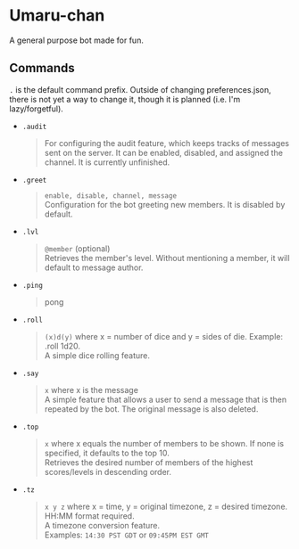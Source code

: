 
# Umaru-chan
A general purpose bot made for fun.
## Commands
`.` is the default command prefix. Outside of changing preferences.json, there is not yet a way to change it, though it is planned (i.e. I'm lazy/forgetful).

- `.audit`
	> For configuring the audit feature, which keeps tracks of messages sent on the server. It can be enabled, disabled, and assigned the channel. It is currently unfinished.
- `.greet`
	>`enable, disable, channel, message` <br />
	Configuration for the bot greeting new members. It is disabled by default.
- `.lvl`
	>`@member` (optional) <br />
	Retrieves the member's level. Without mentioning a member, it will default to message author.
- `.ping`
	> pong
- `.roll` 
	> `(x)d(y)` where x = number of dice and y = sides of die. Example: .roll 1d20. <br />
	A simple dice rolling feature.
- `.say`
	> `x` where x is the message <br />
    A simple feature that allows a user to send a message that is then repeated by the bot. The original message is also deleted.
- `.top`
	> `x` where x equals the number of members to be shown. If none  is specified, it defaults to the top 10. <br />
	Retrieves the desired number of members of the highest scores/levels in descending order. 
- `.tz`
	> `x y z` where x = time, y = original timezone, z = desired timezone. HH:MM format required. <br />
	A timezone conversion feature. <br />
	Examples: `14:30 PST GDT` or `09:45PM EST GMT`
